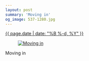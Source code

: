 ```yaml
---
layout: post
summary: 'Moving in'
og_image: 537-1280.jpg
---
```


<p>
 <time>
  <a href="/537">
   {{ page.date | date: "%B %-d, %Y" }}
  </a>
 </time>
 <a href="/537">
  <figure data-taken="8/28/2016">
   <img alt="Moving in" sizes="(min-width: 700px) 50vw, calc(100vw - 2rem)" src="{{ site.assets_url }}/537-640.jpg" srcset="{{ site.assets_url }}/537-320.jpg 320w, {{ site.assets_url }}/537-640.jpg 640w, {{ site.assets_url }}/537-960.jpg 960w, {{ site.assets_url }}/537-1280.jpg 1280w"/>
  </figure>
 </a>
 <span>
  Moving in
 </span>
</p>
